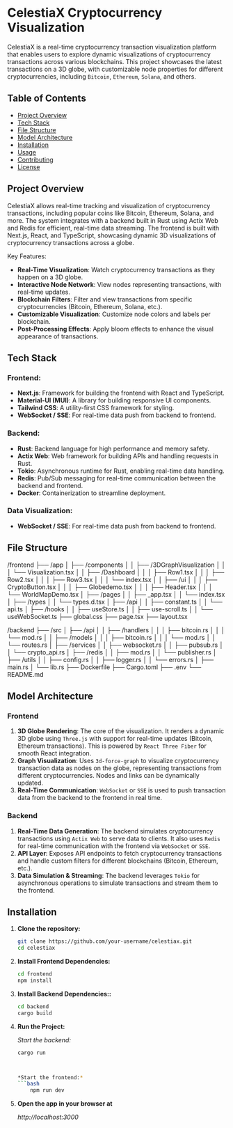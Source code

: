 # CelestiaX Cryptocurrency Visualization

CelestiaX is a real-time cryptocurrency transaction visualization platform that enables users to explore dynamic visualizations of cryptocurrency transactions across various blockchains. This project showcases the latest transactions on a 3D globe, with customizable node properties for different cryptocurrencies, including `Bitcoin`, `Ethereum`, `Solana`, and others.


## Table of Contents

- [Project Overview](#project-overview)
- [Tech Stack](#tech-stack)
- [File Structure](#file-structure)
- [Model Architecture](#model-architecture)
- [Installation](#installation)
- [Usage](#usage)
- [Contributing](#contributing)
- [License](#license)

## Project Overview

CelestiaX allows real-time tracking and visualization of cryptocurrency transactions, including popular coins like Bitcoin, Ethereum, Solana, and more. The system integrates with a backend built in Rust using Actix Web and Redis for efficient, real-time data streaming. The frontend is built with Next.js, React, and TypeScript, showcasing dynamic 3D visualizations of cryptocurrency transactions across a globe.

Key Features:
- **Real-Time Visualization**: Watch cryptocurrency transactions as they happen on a 3D globe.
- **Interactive Node Network**: View nodes representing transactions, with real-time updates.
- **Blockchain Filters**: Filter and view transactions from specific cryptocurrencies (Bitcoin, Ethereum, Solana, etc.).
- **Customizable Visualization**: Customize node colors and labels per blockchain.
- **Post-Processing Effects**: Apply bloom effects to enhance the visual appearance of transactions.

## Tech Stack

### Frontend:
- **Next.js**: Framework for building the frontend with React and TypeScript.
- **Material-UI (MUI)**: A library for building responsive UI components.
- **Tailwind CSS**: A utility-first CSS framework for styling.
- **WebSocket / SSE**: For real-time data push from backend to frontend.

### Backend:
- **Rust**: Backend language for high performance and memory safety.
- **Actix Web**: Web framework for building APIs and handling requests in Rust.
- **Tokio**: Asynchronous runtime for Rust, enabling real-time data handling.
- **Redis**: Pub/Sub messaging for real-time communication between the backend and frontend.
- **Docker**: Containerization to streamline deployment.

### Data Visualization:
- **WebSocket / SSE**: For real-time data push from backend to frontend.

## File Structure

/frontend
  ├── /app
  │   ├── /components
  │   │   ├── /3DGraphVisualization
  │   │   │   └── Visualization.tsx
  │   │   ├── /Dashboard
  │   │   │   ├── Row1.tsx
  │   │   │   ├── Row2.tsx
  │   │   │   ├── Row3.tsx
  │   │   │   └── index.tsx
  │   │   ├── /ui
  │   │   │   ├── CryptoButton.tsx
  │   │   │   ├── Globedemo.tsx
  │   │   │   ├── Header.tsx
  │   │   │   └── WorldMapDemo.tsx
  │   ├── /pages
  │   │   ├── _app.tsx
  │   │   └── index.tsx
  │   ├── /types
  │   │   └── types.d.tsx
  │   ├── /api
  │   │   ├── constant.ts
  │   │   └── api.ts
  │   ├── /hooks
  │   │   ├── useStore.ts
  │   │   ├── use-scroll.ts
  │   │   └── useWebSocket.ts
  ├── global.css
  ├── page.tsx
  ├── layout.tsx

/backend
  ├── /src
  │   ├── /api
  │   │   ├── /handlers
  │   │   │   ├── bitcoin.rs
  │   │   │   └── mod.rs
  │   │   ├── /models
  │   │   │   ├── bitcoin.rs
  │   │   │   └── mod.rs
  │   │   └── routes.rs
  │   ├── /services
  │   │   ├── websocket.rs
  │   │   ├── pubsub.rs
  │   │   └── crypto_api.rs
  │   ├── /redis
  │   │   ├── mod.rs
  │   │   └── publisher.rs
  │   ├── /utils
  │   │   ├── config.rs
  │   │   ├── logger.rs
  │   │   └── errors.rs
  │   ├── main.rs
  │   └── lib.rs
  ├── Dockerfile
  ├── Cargo.toml
  ├── .env
  └── README.md







## Model Architecture

### Frontend
1. **3D Globe Rendering**: The core of the visualization. It renders a dynamic 3D globe using `Three.js` with support for real-time updates (Bitcoin, Ethereum transactions). This is powered by `React Three Fiber` for smooth React integration.
2. **Graph Visualization**: Uses `3d-force-graph` to visualize cryptocurrency transaction data as nodes on the globe, representing transactions from different cryptocurrencies. Nodes and links can be dynamically updated.
3. **Real-Time Communication**: `WebSocket` or `SSE` is used to push transaction data from the backend to the frontend in real time.

### Backend
1. **Real-Time Data Generation**: The backend simulates cryptocurrency transactions using `Actix Web` to serve data to clients. It also uses `Redis` for real-time communication with the frontend via `WebSocket` or `SSE`.
2. **API Layer**: Exposes API endpoints to fetch cryptocurrency transactions and handle custom filters for different blockchains (Bitcoin, Ethereum, etc.).
3. **Data Simulation & Streaming**: The backend leverages `Tokio` for asynchronous operations to simulate transactions and stream them to the frontend.

## Installation

1. **Clone the repository:**
   ```bash
   git clone https://github.com/your-username/celestiax.git
   cd celestiax

2. **Install Frontend Dependencies:**
    ```bash
    cd frontend
    npm install


3. **Install Backend Dependencies::**
    ```bash
    cd backend
    cargo build


4. **Run the Project:**

    *Start the backend:*
    ```bash
    cargo run 

 

    *Start the frontend:*
    ```bash
        npm run dev


5. **Open the app in your browser at**

    *http://localhost:3000*